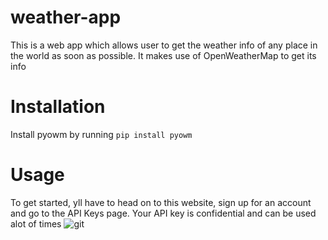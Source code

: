 # weather-app
This is a web app which allows user to get the weather info of any place in the world as soon as possible. It makes use of OpenWeatherMap to get its info

# Installation
Install pyowm by running
``` pip install pyowm ```

# Usage
To get started, yll have to head on to this website, sign up for an account and go to the API Keys page. Your API key is confidential and can be used alot of times
![git](https://user-images.githubusercontent.com/63419117/133892963-a3014527-e1dc-4340-bebd-0d93070c3392.PNG)
